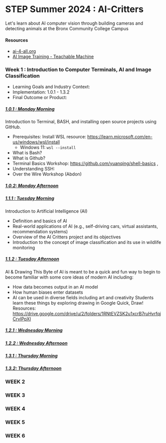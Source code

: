 # STEP Summer 2024 : AI-Critters
Let's learn about AI computer vision through building cameras and detecting animals at the Bronx Community College Campus

#### Resources
- [ai-4-all.org](https://ai-4-all.org/resources/)
- [AI Image Training - Teachable Machine](https://teachablemachine.withgoogle.com/train/image)


### Week 1 : Introduction to Computer Terminals, AI and Image Classification
- Learning Goals and Industry Context: 
- Implementation: 1.0.1 - 1.3.2
- Final Outcome or Product:


##### <ins>1.0.1 : Monday Morning</ins>
Introduction to Terminal, BASH, and installing open source projects using GitHub. 
- Prerequisites: Install WSL resource: https://learn.microsoft.com/en-us/windows/wsl/install
  - Windows 11: `wsl --install`
- What is Bash?
- What is Github?
- Terminal Basics Workshop: https://github.com/yuanqing/shell-basics , 
- Understanding SSH: 
- Over the Wire Workshop (Abdon)
  
##### <ins>1.0.2: Monday Afternoon</ins>


##### <ins>1.1.1 : Tuesday Morning</ins>
Introduction to Artificial Intelligence (AI)
- Definition and basics of AI
- Real-world applications of AI (e.g., self-driving cars, virtual assistants, recommendation systems)
- Overview of the AI Critters project and its objectives
- Introduction to the concept of image classification and its use in wildlife monitoring


##### <ins>1.1.2 : Tuesday Afternoon</ins>
AI & Drawing
This Byte of AI is meant to be a quick and fun way to begin to become familiar with some core ideas of modern AI including:
- How data becomes output in an AI model
- How human biases enter datasets
- AI can be used in diverse fields including art and creativity
Students learn these things by exploring drawing in Google Quick, Draw!
Resources: https://drive.google.com/drive/u/2/folders/1RNtEVZSK2u1xcrB7ruHvrfqjCrvIPpXI


##### <ins>1.2.1 : Wednesday Morning</ins>
##### <ins>1.2.2 : Wednesday Afternoon</ins>

##### <ins>1.3.1 : Thursday Morning</ins>
##### <ins>1.3.2: Thursday Afternoon</ins>



### WEEK 2

### WEEK 3

### WEEK 4

### WEEK 5

### WEEK 6


